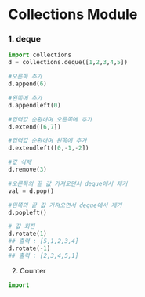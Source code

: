 # Collections Module

### 1. deque

```python
import collections
d = collections.deque([1,2,3,4,5])

#오른쪽 추가
d.append(6)

#왼쪽에 추가
d.appendleft(0)

#입력값 순환하며 오른쪽에 추가
d.extend([6,7])

#입력값 순환하며 왼쪽에 추가
d.extendleft([0,-1,-2])

#값 삭제
d.remove(3)

#오른쪽의 끝 값 가져오면서 deque에서 제거
val = d.pop()

#왼쪽의 끝 값 가져오면서 deque에서 제거
d.popleft()

# 값 회전
d.rotate(1)
## 출력 : [5,1,2,3,4]
d.rotate(-1)
## 출력 : [2,3,4,5,1]
```

2. Counter

```python
import 
```

